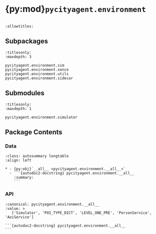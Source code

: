 # {py:mod}`pycityagent.environment`

```{py:module} pycityagent.environment
```

```{autodoc2-docstring} pycityagent.environment
:allowtitles:
```

## Subpackages

```{toctree}
:titlesonly:
:maxdepth: 3

pycityagent.environment.sim
pycityagent.environment.sence
pycityagent.environment.utils
pycityagent.environment.sidecar
```

## Submodules

```{toctree}
:titlesonly:
:maxdepth: 1

pycityagent.environment.simulator
```

## Package Contents

### Data

````{list-table}
:class: autosummary longtable
:align: left

* - {py:obj}`__all__ <pycityagent.environment.__all__>`
  - ```{autodoc2-docstring} pycityagent.environment.__all__
    :summary:
    ```
````

### API

````{py:data} __all__
:canonical: pycityagent.environment.__all__
:value: >
   ['Simulator', 'POI_TYPE_DICT', 'LEVEL_ONE_PRE', 'PersonService', 'AoiService']

```{autodoc2-docstring} pycityagent.environment.__all__
```

````
